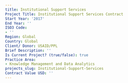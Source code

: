 ```yaml
---
title: Institutional Support Services
Project Title: Institutional Support Services Contract
Start Year: '2017'
End Year: ''
ISO3 Code:
- ''
Region: Global
Country: Global
Client/ Donor: USAID/PPL
Brief Description: ''
Is Current Project? (true/false): true
Practice Area:
- Knowledge Management and Data Analytics
projects_slug: Institutional-Support-Services
Contract Value USD: ''
---
```


